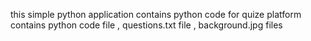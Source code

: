 this simple python application contains python code for quize platform
contains python code file , questions.txt file , background.jpg files
